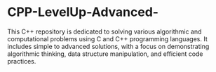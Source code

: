 # CPP-LevelUp-Advanced-
This C++ repository is dedicated to solving various algorithmic and computational problems using C and C++ programming languages. It includes simple to advanced solutions, with a focus on demonstrating algorithmic thinking, data structure manipulation, and efficient code practices.
